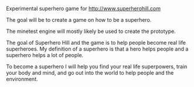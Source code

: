 Experimental superhero game for http://www.superherohill.com

The goal will be to create a game on how to be a superhero.

The minetest engine will mostly likely be used to create the prototype.

The goal of Superhero Hill and the game is to help people become real life superheroes.  My definition of a superhero is that a hero helps people and a superhero helps a lot of people.

To become a superhero I will help you find your real life superpowers, train your body and mind, and go out into the world to help people and the environment.

